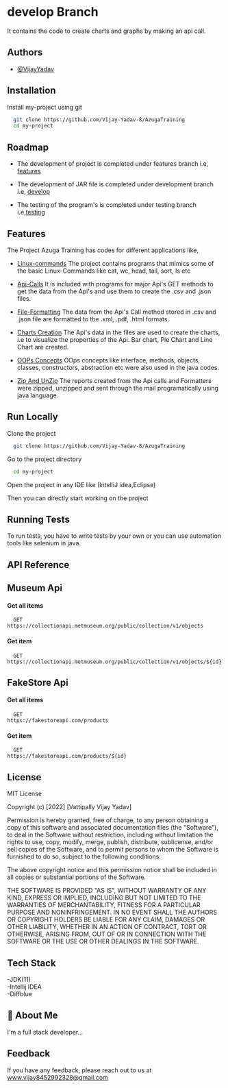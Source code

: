 
# develop Branch

It contains the code to create charts and graphs by making an api call.

## Authors

- [@VijayYadav](https://github.com/Vijay-Yadav-8)


## Installation

Install my-project using git

```bash
  git clone https://github.com/Vijay-Yadav-8/AzugaTraining
  cd my-project
```
    
## Roadmap

- The development of project is completed under features branch i.e, [features](https://github.com/Vijay-Yadav-8/AzugaTraining/tree/features)

- The development of JAR file is completed under development branch i.e, [develop](https://github.com/Vijay-Yadav-8/AzugaTraining/tree/develop)

- The testing of the program's is completed under testing branch i.e,[testing](https://github.com/Vijay-Yadav-8/AzugaTraining/tree/testing)

## Features

The Project Azuga Training has codes for different applications like,
- [Linux-commands](https://github.com/Vijay-Yadav-8/AzugaTraining/tree/features/week1#:~:text=15%20days%20ago)
The project contains programs that mimics some of the basic Linux-Commands like cat, wc, head, tail, sort, ls etc

- [Api-Calls](https://github.com/Vijay-Yadav-8/AzugaTraining/tree/features/week2)
It is included with programs for major Api's GET methods to get the data from the Api's and use them to create the .csv and .json files. 

- [File-Formatting](https://github.com/Vijay-Yadav-8/AzugaTraining/tree/features/week3)
The data from the Api's Call method stored in .csv and .json file are formatted to the .xml, .pdf, .html formats.

- [Charts Creation](https://github.com/Vijay-Yadav-8/AzugaTraining/tree/features/week3)
The Api's data in the files are used to create the charts, i.e to visualize the properties of the Api. Bar chart, Pie Chart and Line Chart are created.

- [OOPs Concepts](https://github.com/Vijay-Yadav-8/AzugaTraining/tree/features/oop)
OOps concepts like interface, methods, objects, classes, constructors, abstraction etc were also used in the java codes.

- [Zip And UnZip](https://github.com/Vijay-Yadav-8/AzugaTraining/tree/features/week4)
The reports created from the Api calls and Formatters were zipped, unzipped and sent through the mail programatically using java language.

## Run Locally

Clone the project

```bash
  git clone https://github.com/Vijay-Yadav-8/AzugaTraining
```

Go to the project directory

```bash
  cd my-project
```

Open the project in any IDE like (IntelliJ idea,Eclipse)

Then you can directly start working on the project




## Running Tests

To run tests, you have to write tests by your own or you can use automation tools like selenium in java.



## API Reference

## Museum Api

#### Get all items

```http
  GET 
https://collectionapi.metmuseum.org/public/collection/v1/objects
```

#### Get item

```http
  GET 
https://collectionapi.metmuseum.org/public/collection/v1/objects/${id}
```

## FakeStore Api
#### Get all items

```http
  GET 
https://fakestoreapi.com/products
```

#### Get item

```http
  GET 
https://fakestoreapi.com/products/${id}
```

## License

MIT License

Copyright (c) [2022] [Vattipally Vijay Yadav]

Permission is hereby granted, free of charge, to any person obtaining a copy
of this software and associated documentation files (the "Software"), to deal
in the Software without restriction, including without limitation the rights
to use, copy, modify, merge, publish, distribute, sublicense, and/or sell
copies of the Software, and to permit persons to whom the Software is
furnished to do so, subject to the following conditions:

The above copyright notice and this permission notice shall be included in all
copies or substantial portions of the Software.

THE SOFTWARE IS PROVIDED "AS IS", WITHOUT WARRANTY OF ANY KIND, EXPRESS OR
IMPLIED, INCLUDING BUT NOT LIMITED TO THE WARRANTIES OF MERCHANTABILITY,
FITNESS FOR A PARTICULAR PURPOSE AND NONINFRINGEMENT. IN NO EVENT SHALL THE
AUTHORS OR COPYRIGHT HOLDERS BE LIABLE FOR ANY CLAIM, DAMAGES OR OTHER
LIABILITY, WHETHER IN AN ACTION OF CONTRACT, TORT OR OTHERWISE, ARISING FROM,
OUT OF OR IN CONNECTION WITH THE SOFTWARE OR THE USE OR OTHER DEALINGS IN THE
SOFTWARE.


## Tech Stack

-JDK(11)\
-Intellij IDEA\
-Diffblue


## 🚀 About Me
I'm a full stack developer...


## Feedback

If you have any feedback, please reach out to us at www.vijay8452992328@gmail.com

